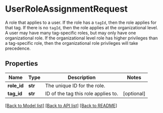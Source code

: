 # UserRoleAssignmentRequest

A role that applies to a user. If the role has a `tagId`, then the role applies for that tag. If there is no `tagId`, then the role applies at the organizational level. A user may have many tag-specific roles, but may only have one organizational role. If the organizational level role has higher privileges than a tag-specific role, then the organizational role privileges will take precedence.
## Properties
Name | Type | Description | Notes
------------ | ------------- | ------------- | -------------
**role_id** | **str** | The unique ID for the role. | 
**tag_id** | **str** | ID of the tag this role applies to. | [optional] 

[[Back to Model list]](../README.md#documentation-for-models) [[Back to API list]](../README.md#documentation-for-api-endpoints) [[Back to README]](../README.md)


